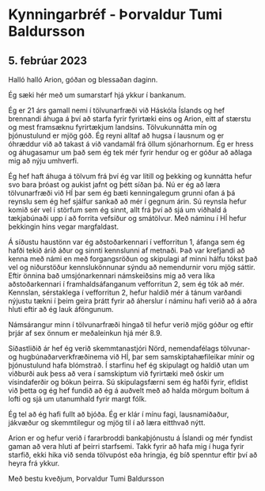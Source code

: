 # Kynningarbréf - Þorvaldur Tumi Baldursson
## 5. febrúar 2023

Halló halló Arion, góðan og blessaðan daginn.

Ég sæki hér með um sumarstarf hjá ykkur í bankanum. 

Ég er 21 árs gamall nemi í tölvunarfræði við Háskóla Íslands og hef brennandi áhuga á því að starfa fyrir fyrirtæki eins og Arion, eitt af stærstu og mest framsæknu fyrirtækjum landsins. 
Tölvukunnátta mín og þjónustulund er mjög góð. Ég reyni alltaf að hugsa í lausnum og er óhræddur við að takast á við vandamál frá öllum sjónarhornum.
Ég er hress og áhugasamur um það sem ég tek mér fyrir hendur og er góður að aðlaga mig að nýju umhverfi.

Ég hef haft áhuga á tölvum frá því ég var lítill og þekking og kunnátta hefur svo bara þróast og aukist jafnt og þétt síðan þá.
Nú er ég að læra tölvunarfræði við HÍ þar sem ég bæti kenningalegum grunni ofan á þá reynslu sem ég hef sjálfur sankað að mér í gegnum árin.
Sú reynsla hefur komið sér vel í störfum sem ég sinnt, allt frá því að sjá um viðhald á tækjabúnaði upp í að forrita vefsíður og smátölvur. Með náminu í HÍ hefur þekkingin hins vegar margfaldast.

Á síðustu haustönn var ég aðstoðarkennari í vefforritun 1, áfanga sem ég hafði tekið árið áður og sinnti kennslunni af metnaði. 
Það var krefjandi að kenna með námi en með forgangsröðun og skipulagi af minni hálfu tókst það vel og niðurstöður kennslukönnunar sýndu að nemendurnir voru mjög sáttir.
Eftir önnina bað umsjónarkennari námskeiðsins mig að vera líka aðstoðarkennari í framhaldsáfanganum vefforritun 2, sem ég tók að mér.
Kennslan, sérstaklega í vefforritun 2, hefur haldið mér á tánum varðandi nýjustu tækni í þeim geira þrátt fyrir að áherslur í náminu hafi verið að á aðra hluti eftir að ég lauk áföngunum.

Námsárangur minn í tölvunarfræði hingað til hefur verið mjög góður og eftir þrjár af sex önnum er meðaleinkun hjá mér 8.9. 

Síðastliðið ár hef ég verið skemmtanastjóri  Nörd, nemendafélags tölvunar- og hugbúnaðarverkfræðinema við HÍ, þar sem samskiptahæfileikar mínir og þjónustulund hafa blómstrað. 
Í starfinu hef ég skipulagt og haldið utan um viðburði auk þess að vera í samskiptum við fyrirtæki með óskir um vísindaferðir og bókun þeirra. 
Sú skipulagsfærni sem ég hafði fyrir, efldist við þetta og ég hef fundið að ég á auðvelt með að halda mörgum boltum á lofti og sjá um utanumhald fyrir margt fólk.

Ég tel að ég hafi fullt að bjóða. Ég er klár í mínu fagi, lausnamiðaður, jákvæður og skemmtilegur og mjög til í að læra eitthvað nýtt.

Arion er og hefur verið í fararbroddi bankaþjónustu á Íslandi og mér fyndist gaman að vera hluti af þeirri starfsemi. 
Takk fyrir að hafa mig í huga fyrir starfið, ekki hika við senda tölvupóst eða hringja, ég bíð spenntur eftir því að heyra frá ykkur.

Með bestu kveðjum, Þorvaldur Tumi Baldursson